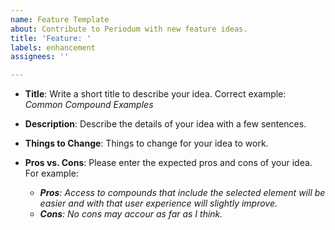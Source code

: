 ```yaml
---
name: Feature Template
about: Contribute to Periodum with new feature ideas.
title: 'Feature: '
labels: enhancement
assignees: ''

---
```


- **Title**: Write a short title to describe your idea. Correct example: *Common Compound Examples*

- **Description**: Describe the details of your idea with a few sentences.

- **Things to Change**: Things to change for your idea to work.

- **Pros vs. Cons**: Please enter the expected pros and cons of your idea. For example: 
    - ***Pros**: Access to compounds that include the selected element will be easier and with that user experience will slightly improve.*
    - ***Cons**: No cons may accour as far as I think.*
